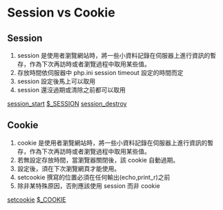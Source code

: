 # Session vs Cookie

## Session

1. session 是使用者瀏覽網站時，將一些小資料記錄在伺服器上進行資訊的暫存，作為下次再訪時或者瀏覽過程中取用某些值。
2. 存放時間依伺服器中 php.ini session timeout 設定的時間而定
3. session 設定後馬上可以取用
4. session 還沒過期或清除之前都可以取用

[session_start](https://www.php.net/manual/en/function.session-start.php)
[$\_SESSION](https://www.php.net/manual/en/reserved.variables.session.php)
[session_destroy](https://www.php.net/manual/en/function.session-destroy.php)

## Cookie

1. cookie 是使用者瀏覽網站時，將一些小資料記錄在伺服器上進行資訊的暫存，作為下次再訪時或者瀏覽過程中取用某些值。
2. 若無設定存放時間，當瀏覽器關閉後，該 cookie 自動過期。
3. 設定後，須在下次瀏覽網頁才能使用。
4. setcookie 撰寫的位置必須在任何輸出(echo,print_r)之前
5. 除非某特殊原因，否則應該使用 session 而非 cookie

[setcookie](https://www.php.net/manual/en/function.setcookie.php)
[$\_COOKIE](https://www.php.net/manual/en/reserved.variables.cookies.php)
